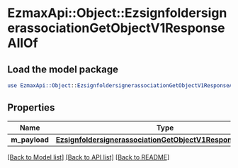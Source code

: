 # EzmaxApi::Object::EzsignfoldersignerassociationGetObjectV1ResponseAllOf

## Load the model package
```perl
use EzmaxApi::Object::EzsignfoldersignerassociationGetObjectV1ResponseAllOf;
```

## Properties
Name | Type | Description | Notes
------------ | ------------- | ------------- | -------------
**m_payload** | [**EzsignfoldersignerassociationGetObjectV1ResponseMPayload**](EzsignfoldersignerassociationGetObjectV1ResponseMPayload.md) |  | 

[[Back to Model list]](../README.md#documentation-for-models) [[Back to API list]](../README.md#documentation-for-api-endpoints) [[Back to README]](../README.md)


